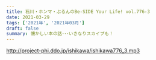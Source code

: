 ```yaml
---
title: 石川・ホンマ・ぶるんのBe-SIDE Your Life! vol.776-3
date: 2021-03-29
tags: ['2021年', '2021年03月']
draft: false
summary: 懐かしい本の話･･･いきなりスカイプも！
---
```


http://project-phi.ddo.jp/ishikawa/ishikawa776_3.mp3
